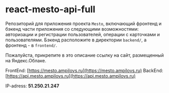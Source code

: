 # react-mesto-api-full
Репозиторий для приложения проекта `Mesto`, включающий фронтенд и бэкенд части приложения со следующими возможностями: авторизации и регистрации пользователей, операции с карточками и пользователями. Бэкенд расположите в директории `backend/`, а фронтенд - в `frontend/`. 
  
Пожалуйста, прикрепите в это описание ссылку на сайт, размещенный на Яндекс.Облаке.

FrontEnd: [https://mesto.ampilovs.ru](https://mesto.ampilovs.ru)
BackEnd: [https://api.mesto.ampilovs.ru](https://api.mesto.ampilovs.ru)

IP-adress: **51.250.21.247**
